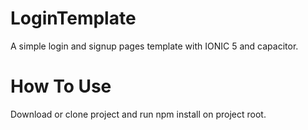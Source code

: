 # LoginTemplate

A simple login and signup pages template with IONIC 5 and capacitor.

# How To Use
Download or clone project and run npm install on project root.


